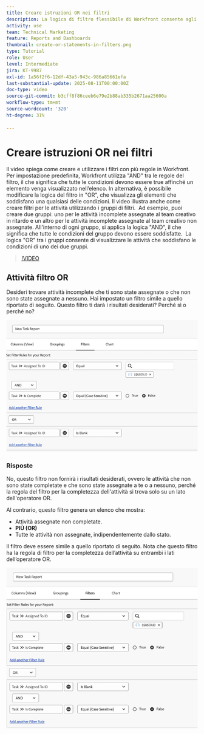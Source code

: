 ```yaml
---
title: Creare istruzioni OR nei filtri
description: La logica di filtro flessibile di Workfront consente agli utenti di perfezionare le visualizzazioni di reporting utilizzando le regole "E" predefinite, le condizioni "O" facoltative e i gruppi di filtri organizzati per criteri complessi.
activity: use
team: Technical Marketing
feature: Reports and Dashboards
thumbnail: create-or-statements-in-filters.png
type: Tutorial
role: User
level: Intermediate
jira: KT-9987
exl-id: 1a56f2f6-12df-43a5-943c-986a85661efa
last-substantial-update: 2025-08-11T00:00:00Z
doc-type: video
source-git-commit: b3cff8f86ceeb6e79e2b88ab335b2671aa25600a
workflow-type: tm+mt
source-wordcount: '320'
ht-degree: 31%

---
```


# Creare istruzioni OR nei filtri

Il video spiega come creare e utilizzare i filtri con più regole in Workfront. &#x200B; Per impostazione predefinita, Workfront utilizza &quot;AND&quot; tra le regole del filtro, il che significa che tutte le condizioni devono essere true affinché un elemento venga visualizzato nell’elenco.
In alternativa, è possibile modificare la logica del filtro in &quot;OR&quot;, che visualizza gli elementi che soddisfano una qualsiasi delle condizioni.
Il video illustra anche come creare filtri per le attività utilizzando i gruppi di filtri. &#x200B; Ad esempio, puoi creare due gruppi: uno per le attività incomplete assegnate al team creativo in ritardo e un altro per le attività incomplete assegnate al team creativo non assegnate. &#x200B; All&#39;interno di ogni gruppo, si applica la logica &quot;AND&quot;, il che significa che tutte le condizioni del gruppo devono essere soddisfatte. &#x200B; La logica &quot;OR&quot; tra i gruppi consente di visualizzare le attività che soddisfano le condizioni di uno dei due gruppi.

>[!VIDEO](https://video.tv.adobe.com/v/3470692/?quality=12&learn=on)

## Attività filtro OR

Desideri trovare attività incomplete che ti sono state assegnate o che non sono state assegnate a nessuno. Hai impostato un filtro simile a quello riportato di seguito. Questo filtro ti darà i risultati desiderati? Perché sì o perché no?

![Immagine di un’istruzione OR creata in modo non corretto in [!DNL Workfront]](assets/or-statement-your-turn-1.png)

### Risposte

No, questo filtro non fornirà i risultati desiderati, ovvero le attività che non sono state completate e che sono state assegnate a te o a nessuno, perché la regola del filtro per la completezza dell&#39;attività si trova solo su un lato dell&#39;operatore OR.

Al contrario, questo filtro genera un elenco che mostra:

* Attività assegnate non completate.
* **PIÙ (OR)**
* Tutte le attività non assegnate, indipendentemente dallo stato.

Il filtro deve essere simile a quello riportato di seguito. Nota che questo filtro ha la regola di filtro per la completezza dell’attività su entrambi i lati dell’operatore OR.

![Immagine di un’istruzione OR creata correttamente in [!DNL Workfront]](assets/or-statement-your-turn-2.png)
